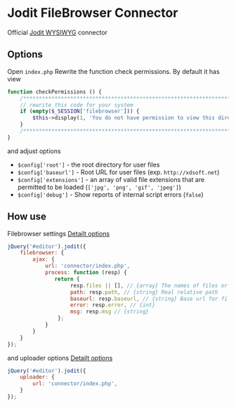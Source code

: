 # Jodit FileBrowser Connector
Official [Jodit WYSIWYG](http://xdsoft.net/jodit) connector
## Options
Open `index.php`
Rewrite the function check permissions. By default it has view
```php
function checkPermissions () {
    /********************************************************************************/
    // rewrite this code for your system
    if (empty($_SESSION['filebrowser'])) {
        $this->display(1, 'You do not have permission to view this directory');
    }
    /********************************************************************************/
}
```
and adjust options 
* `$config['root']` - the root directory for user files
* `$config['baseurl']` - Root URL for user files (exp. `http://xdsoft.net`)
* `$config['extensions']` - an array of valid file extensions that are permitted to be loaded (`['jpg', 'png', 'gif', 'jpeg']`)
* `$config['debug']` - Show reports of internal script errors (`false`)

## How use
Filebrowser settings  [Detailt options](http://xdsoft.net/jodit/doc/Jodit.defaultOptions.html#toc13__anchor)
```javascript
jQuery('#editor').jodit({
    filebrowser: {
        ajax: {
            url: 'connector/index.php',
            process: function (resp) {
               return {
                    resp.files || [], // {array} The names of files or folders
                    path: resp.path, // {string} Real relative path
                    baseurl: resp.baseurl, // {string} Base url for filebrowser
                    error: resp.error, // {int}
                    msg: resp.msg // {string}
                };
            }
        }
    }
});
```
and uploader options [Detailt options](http://xdsoft.net/jodit/doc/Jodit.defaultOptions.html#toc27__anchor)
```javascript
jQuery('#editor').jodit({
    uploader: {
        url: 'connector/index.php',
    }
});
```
